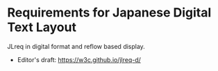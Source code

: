 # Requirements for Japanese Digital Text Layout

JLreq in digital format and reflow based display.

- Editor's draft: https://w3c.github.io/jlreq-d/

